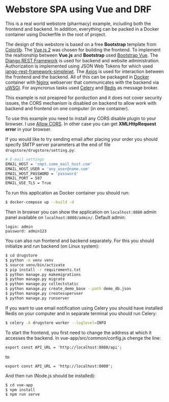 # Webstore SPA using Vue and DRF

This is a real world webstore (pharmacy) example, including both the frontend and backend. In addition, everything can be packed in a Docker container using Dockerfile in the root of project.

The design of this webstore is based on a free **Bootstrap** template from  [Colorlib](https://colorlib.com). The [Vue.js 2](https://vuejs.org/) was chosen for building the frontend. To implement the realtionship between **Vue.js** and **Bootstrap** used [Bootstrap Vue](https://bootstrap-vue.org). The [Django REST Framework](https://www.django-rest-framework.org/) is used for backend and website administration. Authorization is implemented using JSON Web Tokens for which used [jango-rest-framework-simplejwt](https://github.com/SimpleJWT/django-rest-framework-simplejwt). The [Axios](https://github.com/axios/axios) is used for interaction between the frontend and the backend. All of this can be packaged in [Docker](https://www.docker.com/) container with [Nginx](https://nginx.org/) webserver that communicates with the backend via [uWSGI](https://github.com/unbit/uwsgi). For asyncronus tasks used [Celery](https://docs.celeryproject.org/en/stable/) and [Redis](https://redis.io/) as message broker.

This example is not preapred for porduction and it does not cover security issues, the CORS mechanism is disabled on backend to allow work with backend and frontend on one computer (in one container). 

To use this example you need to install any CORS disable plugin to your browser. I use [Allow CORS](https://mybrowseraddon.com/). In other case you can get **XMLHttpRequest error** in your browser.

If you would like to try sending email after placing your order you should specify SMTP server parameters at the end of file `drugstore/drugstore/setting.py`:
```sh
# E-mail settings
EMAIL_HOST = 'smpt.some_mail_host.com' 
EMAIL_HOST_USER = 'any_user@name.com' 
EMAIL_HOST_PASSWORD = 'password'
EMAIL_PORT = 587
EMAIL_USE_TLS = True
```

To run this application as Docker container you should run:

```sh
$ docker-compose up --build -d
```

Then in browser you can show the application on ```localhost:8080``` admin panel available on ```localhost:8080/admin/```. Default admin:
```
login: admin
password: admin123
```
You can also run frontend and backend separately. For this you should initialize and run backend (on Linux system):
```sh
$ cd drugstore
$ python -m venv venv
$ source venv/bin/activate
$ pip install -r requirements.txt
$ python manage.py makemigrations
$ python manage.py migrate
$ python manage.py collectstatic
$ python manage.py create_demo_base --path demo_db.json
$ python manage.py createsuperuser
$ python manage.py runserver
```
If you want to use email notification using Celery you should have installed Redis on your computer and in separate terminal you should run Celery:
```sh
$ celery -A drugstore worker --loglevel=INFO
```

To start the frontend, you first need to change the address at which it accesses the backend. 
In vue-app/src/common/config.js chenge the line:
```
export const API_URL = 'http://localhost:8080/api';
```
to
```
export const API_URL = 'http://localhost:8000';
```

And then run (Node.js should be installed):
```sh
$ cd vue-app
$ npm install
$ npm run serve
```



